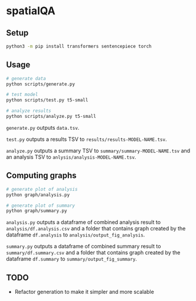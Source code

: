 # spatialQA

## Setup

```bash
python3 -m pip install transformers sentencepiece torch
```

## Usage

```bash
# generate data
python scripts/generate.py

# test model
python scripts/test.py t5-small

# analyze results
python scripts/analyze.py t5-small
```

`generate.py` outputs `data.tsv`.

`test.py` outputs a results TSV to `results/results-MODEL-NAME.tsv`.

`analyze.py` outputs a summary TSV to `summary/summary-MODEL-NAME.tsv` and an analysis TSV to `anlysis/analysis-MODEL-NAME.tsv`.


## Computing graphs

```bash
# generate plot of analysis
python graph/analysis.py

# generate plot of summary
python graph/summary.py
```

`analysis.py` outputs a dataframe of combined analysis result to `analysis/df.analysis.csv` and a folder that contains graph created by the dataframe `df.analysis` to `analysis/output_fig_analysis`.

`summary.py` outputs a dataframe of combined summary result to `summary/df.summary.csv` and a folder that contains graph created by the dataframe `df.summary` to `summary/output_fig_summary`.

## TODO

* Refactor generation to make it simpler and more scalable
